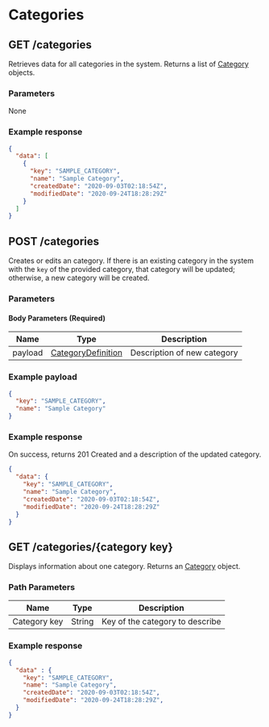 # Categories

## GET /categories
Retrieves data for all categories in the system. Returns a list of [Category](#somewhere) objects.

### Parameters
None

### Example response
```json
{
  "data": [
    {
      "key": "SAMPLE_CATEGORY",
      "name": "Sample Category",
      "createdDate": "2020-09-03T02:18:54Z",
      "modifiedDate": "2020-09-24T18:28:29Z"
    }
  ]
}
```

## POST /categories
Creates or edits an category. If there is an existing category in the system with the `key` of the provided category, that category will be updated; otherwise, a new category will be created.

### Parameters

#### Body Parameters (Required)
|Name            |Type                           |Description                  |
|----------------|-------------------------------|-----------------------------|
|payload         |[CategoryDefinition](#somewhere)        |Description of new category |

### Example payload

```json
{
  "key": "SAMPLE_CATEGORY",
  "name": "Sample Category"
}
```

### Example response
On success, returns 201 Created and a description of the updated category.

```json
{
  "data": {
    "key": "SAMPLE_CATEGORY",
    "name": "Sample Category",
    "createdDate": "2020-09-03T02:18:54Z",
    "modifiedDate": "2020-09-24T18:28:29Z"
  }
}
```

## GET /categories/{category key}
Displays information about one category. Returns an [Category](#somewhere) object.

### Path Parameters
|Name            |Type                           |Description                  |
|----------------|-------------------------------|-----------------------------|
|Category key|String                         |Key of the category to describe        |

### Example response
```json
{
  "data" : {
    "key": "SAMPLE_CATEGORY",
    "name": "Sample Category",
    "createdDate": "2020-09-03T02:18:54Z",
    "modifiedDate": "2020-09-24T18:28:29Z",
  }
}
```

